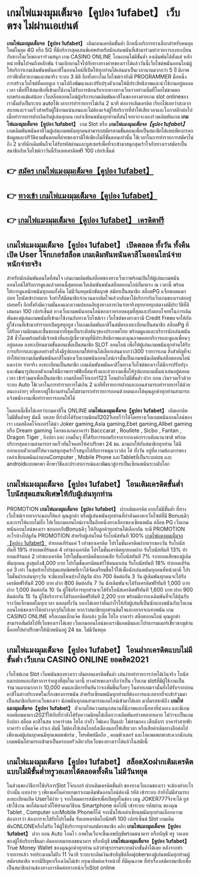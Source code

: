 # เกมไพ่แมงมุมเต็มจอ【คูปอง 1ufabet】  เว็บตรง ไม่ผ่านเอเย่นต์

**เกมไพ่แมงมุมเต็มจอ【คูปอง 1ufabet】** เติมถอนเครดิตขั้นต่ำ  อีกหนึ่งบริการทางเลือกสำหรับคนยุคใหม่ในยุค 4G หรือ 5G ที่มีบริการสุดแสนพิเศษสำหรับนักเล่นพนันที่เข้ามาร่วมทำรายการลงทะเบียนกับทางในเว็บของเราร่วมสนุก เกม CASINO ONLINE โอนถอนไม่มีขั้นต่ำ ลงเดิมพันได้ตั้งแต่ หลักหน่วยขึ้นไปจนถึงหลักพัน ร่วมเบิกบานใจไปกับทางทางค่ายของเราได้แล้ววันนี้เว็บไซต์พนันออนไลน์ผู้ให้บริการเกมเดิมพันพนันคาสิโนออนไลน์ที่เปิดให้ทุกท่านได้เล่นมาเป็นเวลานานมากกว่า 5 ปี มีภาพกราฟิกที่สวยงามและสมจริง ระบบ 3 มิติ
อีกทั้งทางในเว็บไซต์เรายังมี  PROGRAMMER มือหนึ่งการสร้างเว็บไซต์ที่คอยดูเล  รวมไปถึงพัฒนาและปรับปรุงตัวเกมให้มีประสิทธิภาพและน่าใช้งานอยู่ตลอดเวลา เพื่อที่ให้สมาชิกที่เข้ามาใช้งานได้รับการต้อนรับจากทางทางเว็บเราอย่างเต็มที่โดยไม่ขาดตกบกพร่องแม้แต่น้อย เว็บสล็อตออนไลน์ผู้บริการเกมเดิมพันคาสิโนของทางค่ายเกม slot onlineของเรานั้นยังเป็นระบบ autoใช้เวลาการทำรายการไม่เกิน 2 นาที ต่อการเติมเครดิต เรียกได้เลยว่าสะดวกสบายและรวดเร็วสำหรับผู้ใช้งานแน่นอนและไม่ต้องแจ้งผู้ให้บริการที่ทำให้เสียเวลาและโอกาสอีกต่อไปเมื่อทำรายการฝากงินกับผู้เล่นทุกคน
เหล่าเซียนพนันทุกท่านที่สนใจอยากจะลองร่วมเดิมพันเกม **เกมไพ่แมงมุมเต็มจอ【คูปอง 1ufabet】** เกม Slot  หรือ ***เกมไพ่แมงมุมเต็มจอ【คูปอง 1ufabet】*** เกมเดิมพันพนันคาสิโนผู้เล่นเกมพนันทุกคนสามารถสมัครตามขั้นตอนเพื่อเป็นสมาชิกได้เลยเพียงกรอกข้อมูลและปรัวัติตามขั้นตอนที่ค่ายของเรามีให้เพียงไม่กี่ขั้นตอนเท่านั้น ใช้เวลาในการทำรายการสมัครไม่ถึง 2 นาทีนักเดิมพันก็จะได้รับรหัสผ่านและยูสเซอร์เพื่อที่จะเข้ามาสนุกสุดเร้าใจกับทางเราสมัครเป็นสมาชิกกับเว็บไซต์เราวันนี้รับเลยเครดิตฟรี 100 เปอร์เซ็นต์

## 👉 [สมัคร เกมไพ่แมงมุมเต็มจอ【คูปอง 1ufabet】](https://archa888.com/)
## 👉 [ทางเข้า เกมไพ่แมงมุมเต็มจอ【คูปอง 1ufabet】](https://archa888.com/)
## 👉 [เกมไพ่แมงมุมเต็มจอ【คูปอง 1ufabet】 เครดิตฟรี](https://archa888.com/)

## เกมไพ่แมงมุมเต็มจอ【คูปอง 1ufabet】 เปิดตลอด ทั้งวัน ทั้งคืนเปิด User โจ๊กเกอร์สล็อต เกมเดิมพันพนันคาสิโนออนไลน์จ่ายหนักจ่ายจริง

สำหรับนักเดิมพันคนใดที่สนใจ เล่นเกมเดิมพันสล็อตของทางเว็บเราพร้อมเปิดให้ผู้เล่นเกมพนันออนไลน์ได้รับการดูแลแล้วตอนนี้สุดยอดเว็บเดิมพันพนันสล็อตออนไลน์ที่มาแรง ณ เวลานี้ พร้อมให้การดูแลนักพนันทุกคนทั้งคืน ไม่มีวันหยุดนักขัตฤกษ์ สมัครเป็นสมาชิก สล็อตPG แจ็กพอตแตกบ่อย โบนัสเข้าง่ายมาก จึงทำให้มีสมาชิกจำนวนมากติดใจแล้วกลับมาใช้บริการกับเว็บเกมของเราต่ออยู่บ่อยครั้ง อีกทั้งยังมีความมั่นคงและความปลอดภัยสูงทางการเงินจ่ายจริงทุกบาททุกสตางค์มีประวัติที่ดีเสมอมา 100 เปอร์เซ็นต์ ทางเว็บเกมพนันออนไลน์ของเราครอบคลุมที่สุดและยังตอบโจทย์ในการเดิมพันของผู้เล่นเกมพนันที่เข้ามาใช้งานกับทางเว็บไซต์เรา
เว็บไซต์ของทางเรามี Credit Freeแจกให้กับผู้ใช้งานที่เข้ามาทำรายกเปิดยูสทุกยูส เว็บเกมเดิมพันคาสิโนสมัครลงทะเบียนเป็นสมาชิก สล็อตPg ที่ได้รับความนิยมและชื่นชอบมากที่สุดเป็นระดับต้นๆของประเทศไทย พร้อมดูแลและบริการนักเล่นพนัน 24 ชั่วโมงพร้อมยังมีเจ้าหน้าที่และผู้เชี่ยวชาญที่มีประสิทธิภาพและคุณภาพคอยบริการและดูแลเพื่อนๆอยู่ตลอด ลงทะเบียนตามขั้นตอนเพื่อเป็นสมาชิก SLOT ออนไลน์ เพื่อให้ผู้เล่นเกมพนันทุกท่านได้รับการบริการและดูแลอย่างทั่วถึงมีรูปแบบเกมให้ท่านได้เลือกเล่นมากกว่า300 รายการเกม
สิ่งสำคัญที่จะทำให้ค่ายเกมเดิมพันพนันคาสิโนของเว็บเกมพนันออนไลน์เรานั้นเป็นเกมพนันเดิมพันสล็อตออนไลน์แตกง่าย จ่ายจริง ลงทะเบียนเป็นสมาชิก  เกมเดิมพันพนันคาสิโนทางเว็บไซต์ของเราได้มีการปรับปรุงและพัฒนารูปแบบตัวเกมให้มีภาพกราฟฟิกที่สมจริงและสวยงามเพื่อให้รูปแบบเกมนั้นน่าเล่นอยู่ตลอดเวลา เข้าร่วมมาเพื่อเป็นสมาชิก เกมสล็อตโจ๊กเกอร์123 โอนฝากไม่มีขั้นต่ำ ฝาก ถอน เงินรวดเร็วด้วยระบบ Auto ใช้เวลาในการทำรายการไม่เกิน 2 นาทีทั้งรายการฝากและถอนสามารถทำรายการได้ด้วยตนเองง่ายๆ หรือหากผู้ใช้งานท่านใดไม่สามารถทำรายการถอนด้วยตนเองได้คุณลูกค้าทุกท่านสามารถแจ้งพนักงานเพื่อทำรายการถอนให้ได้

ในตอนนี้เชื่อได้เลยว่าเกมคาสิโน ONLINE **เกมไพ่แมงมุมเต็มจอ【คูปอง 1ufabet】** เติมเครดิตไม่มีขั้นต่ำทรู มันนี่ วอเลท ที่กำลังได้รับความนิยมปี2021เลยก็ว่าได้โดยทางเว็บเกมพนันออนไลน์ของเรา เกมสล็อตโจ๊กเกอร์ได้นำ  Joker gaming,Asia gaming,Ebet gaming,Allbet gaming หรือ Dream gaming โลกของเกมบาคาร่า Bacccarat , Roullete , Sicbo , Fantan , Dragon Tiger , ยิงปลา และ เกมอื่นๆ ที่ได้รับการยอมรับจากจากองค์กรระบดับนานาชาติ พร้อมบริการสุดความสามารถรวดเร็วทันใจคอยให้คำปรึกษา 24 ชม. มามอบให้กับสมาชิกทุกท่าน ได้มีออกแบบตัวเกมที่ให้ความสนุกสุดเร้าใจสนุกไปกับการหมุนวงวล้อ ได้ ทั้งวัน อยู่ที่ความต้องการของเหล่าเซียนพนันผ่านบนComputer , Mobile Phone และTabletที่เป็นระบบios และ androidแบบพกพา ศึกษาวิธีและประสบการณ์และพัฒนาสู่การเป็นเซียนพนันระบดับโลก

## เกมไพ่แมงมุมเต็มจอ【คูปอง 1ufabet】 โอนเติมเครดิตขั้นต่ำ โบนัสสุดแสนพิเศษให้กับผู้เล่นทุกท่าน

 PROMOTION  **เกมไพ่แมงมุมเต็มจอ【คูปอง 1ufabet】** ฝากเติมเครดิต แบบไม่มีขั้นต่ำ ที่ทางเว็บไซต์เราอยากจะมอบให้แก่  คุณลูกค้า หรือผู้เล่นพนันทุกท่านที่กำลังมองหาเว็บไซต์ที่มี Bonusดีๆ และการให้แบบไม่กั๊ก ให้เว็บเกมออนไลน์เราเป็นอีกหนึ่งทางเลือกของเซียนพนัน สล็อต PG เว็บเกมพนันออนไลน์ของเรา ขอบอกกับBonusดีๆ ให้กับลูกค้าทุกท่านได้เลือกกัน จะมี PROMOTION อะไรบ้างไปดูกัน
 PROMOTION สำหรับผู้เล่นใหม่ รับโบนัสทันที 100% [เกมไพ่แมงมุมเต็มจอ【คูปอง 1ufabet】](https://archa888.com/) ทำยอดเทิร์นแค่ 1 เท่าของเครดิต
โปรโมชั่นเครดิตฝากแรกของวัน รับโบนัสทันที 19% ทำยอดเทิร์นแค่ 4 เท่าของเครดิต
โปรโมชั่นเครดิตทุกยอดฝาก รับโบนัสทันที 13% ทำยอดเทิร์นแค่ 2 เท่าของเครดิต
โปรโมชั่นเครดิตคืนยอดเสีย รับโบนัสทันที 7% จากยอดเสียของผู้เดิมพันทุกคน สูงสุดถึง4,000 บาท
โปรโมชั่นเครดิตแชร์ให้คนมาเล่น รับโบนัสทันที 18% ทำยอดเทิร์นแค่ 3 เท่า
ในสุดท้ายโปรสุดแสนพิศษที่เราได้จัดเตรียมขึ้นไว้ให้เพื่อนักเล่นพนันทุกคนที่หน้าตาดี โปรโมชั่นฝากเล่นทุกๆวัน จะมีแบบไหนบ้างไปดูกัน
ฝาก 700 ติดต่อกัน 3 วัน ผู้เดิมพันทุกคนจะได้รับเครดิตฟรีทันที 200 บาท
ฝาก 800 ติดต่อกัน 7 วัน นักเดิมพันจะได้รับเครดิตฟรีทันที 1,000 บาท
ฝาก 1,000 ติดต่อกัน 10 วัน ผู้ใช้บริการทุกท่านจะได้รับโบนัสเครดิตฟรีทันที 1,600 บาท
ฝาก 900 ติดต่อกัน 15 วัน ผู้ใช้บริการจะได้รับเครดิตฟรีทันที 2,200 บาท
พร้อมมีการลงเดิมพันที่จะได้ลุ้นรับรางวัลแจ็กพอตในทุกเวลา ตลอดทั้งวัน บอกได้เลยว่าคืนกำไรให้กับผู้เล่นที่เป็นนักแทงพนันกับเว็บเกมออนไลน์ของเราได้อย่างจุกๆกันไปเลย หากว่าสมาชิกทุกท่านติดใจและอยากจะแทงพนัน เกม CASINO ONLINE หรือเกมแบ็กแจ๊ค ป๊อกเด้ง รูเล็ต ไฮโล บาคาร่า สล็อตออนไลน์ คุณลูกค้าสามารถสัมผัสไปที่เว็บของเราได้เลย เว็บเกมออนไลน์ของเรามีแอดมินและโปรแกรมเมอร์เชี่ยวชาญด้านนี้คอยให้คำปรึกษาให้นักพนันอยู่ 24 ชม. ไม่มีวันหยุด

## เกมไพ่แมงมุมเต็มจอ【คูปอง 1ufabet】 โอนฝากเครดิตแบบไม่มีขั้นต่ำ  เว็บเกม CASINO ONLINE ยอดฮิต2021

เว็บไซต์เกม Slot เว็บพนันของทางเรา เติมถอนเครดิตขั้นต่ำ เล่นง่ายทำรายการง่ายได้เงินจริง โบนัสแตกบ่อยและอัตราการจ่ายสูงที่สุดในเวลานี้ ทางค่ายของเราถือว่าเป็น เว็บเกม slotที่มีผู้ใช้งานเป็นจำนวนมากมากกว่า 10,000 คนและมีการยืนยันว่าจะเพิ่มขึ้นเรื่อยๆ ในค่ายเกมเรานั้นยังได้รับจากบ่อนคาสิโนต่างประเทศในเรื่องของการพนัน สำหรับเซียนพนันทุกท่านที่ต้องการและอยากที่จะเข้าร่วมมาเป็นสมาชิกกับทางเว็บของเรา นักพนันทุกคนสามารถแอดไลน์เข้ามาได้เลย
	มาลิ้มรสชาติถึง **เกมไพ่แมงมุมเต็มจอ【คูปอง 1ufabet】** ตัวเกมให้ความสนุกสนานที่มีภาพและเนื้อหาที่น่าลอง และมีเกมยอดนิยมมาแรง2021ให้กับที่กำลังได้รับความนิยมได้เลือกวางเดิมพันอย่างหลากหลาย  ไม่ว่าจะเป็นเกมยิงปลา สล็อต คาสิโนสด บาคาร่าสด ไฮโล กำถั่ว ไพ่แคง ปั่นแปะ ไพ่สามกอง เสือมังกร บาคาร่าสายฟ้า บาคาร่า แบ็คแจ๊ค เก้าเก ดัมมี่ ไม่ต้องไปเล่นไกลถึงเมืองนอกให้เสียเวลา หรือเสียค่าเดินทางอีกต่อไป เพียงแค่ผู้เล่นทุกคนมีทุกแพลตฟอร์ม , โทรศัพท์มือถือ , คอมพิวเตอร์ และไอแพดพกพาสะดวกนักเล่นเกมพนันก็สามารถเข้ามาเป็นครอบครัวเดียวกับเว็บของทางเราได้แล้วในสมัยนี้

## เกมไพ่แมงมุมเต็มจอ【คูปอง 1ufabet】 สล็อตXoฝากเติมเครดิตแบบไม่มีขั้นต่ำทรูวอเลทได้ตลอดทั้งคืน ไม่มีวันหยุด

ในส่วนของวิธีการใช้บริการSlot โจ๊กเกอร์ ฝากเติมเครดิตขั้นต่ำ ของทางเว็บเกมของเรา จะต้องทำอะไรบ้างนั้น แบบง่าย ๆ เพียงแค่ในค่ายเกมเราเกมเดิมพันออนไลน์ต้องมี รหัส เข้าระบบ ถ้ายังไม่มีสามารถลงทะเบียนเปิด Userได้ง่าย ๆ จากโหมดการสมัครเพื่อเปิดยูสในช่อง เมนู JOKER777จึงจะได้ ยูส เข้าใช้งาน พอได้มาแล้วก็ให้ทำตามวิธีบน Smartphone  ต่อไปนี้
เข้าระบบ รหัสผ่าน  ของคุณ Tablet , Computer และMobile Phoneก็ได้
จากนั้นให้เหล่าเซียนพนันทุกท่านเลือกความต้องการว่า ต้องการจะได้รับโปรโมชั่น รับเลยเครดิตโบนัสฟรี 100 เปอร์เซ็นต์  Slot เกมเดิมพันONLONEหรือไม่รับ
ให้ผู้ใช้บริการทุกท่านสมัครสมาชิก คลิก **เกมไพ่แมงมุมเต็มจอ【คูปอง 1ufabet】** ฝาก ถอน Auto โอนไว ภาพในเว็บจะขึ้นเลขบัญชีพร้อมธนาคาร หรือบัญชี ทรู วอเลท ของผู้ให้บริการขึ้นมา
คัดลอกหมายเลขธนาคาร หรือบัญชี **เกมไพ่แมงมุมเต็มจอ【คูปอง 1ufabet】** True Money Wallet ของคุณลูกค้าทุกท่าน แล้วทำธุรกรรมระบบฝากขั้นต่ำได้เลย
หลังจากทำรายการแล้ว รอประมาณไม่ถึง 11 วินาที ระบบจะเติมเงินเข้าบัญชีสล็อตjokerของผู้เล่นพนันทุกท่านผู้สมัครสมาชิก
หากมีปัญหาเรื่องเงินไม่เข้า กรุณาติดต่อเจ้าหน้าที่ ที่มีคุณภาพ ที่ทำเรื่องสมัครสมาชิกเพื่อเป็นสมาชิกผ่านช่องทางการติดต่อทางหน้าเว็บSlot online


